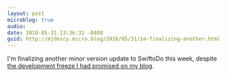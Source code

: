 ```yaml
---
layout: post
microblog: true
audio: 
date: 2018-05-31 13:36:31 -0400
guid: http://mjdescy.micro.blog/2018/05/31/im-finalizing-another.html
---
```

I'm finalizing another minor version update to SwiftoDo this week, despite [the development freeze I had promised on my blog](https://mjdescy.me/2018/04/28/swiftodo-development-notes-april-2018/).
